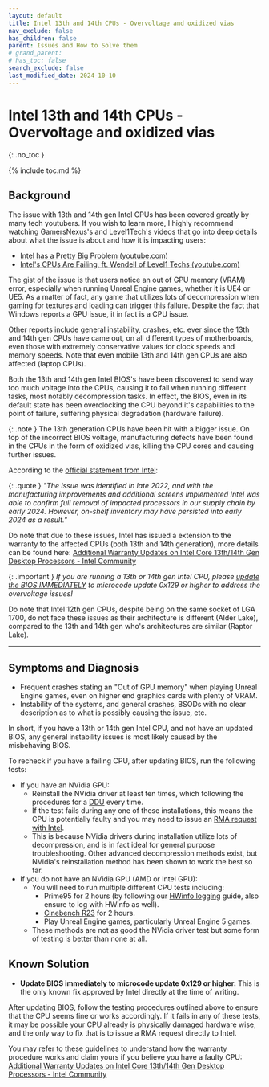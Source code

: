 ```yaml
---
layout: default
title: Intel 13th and 14th CPUs - Overvoltage and oxidized vias
nav_exclude: false
has_children: false
parent: Issues and How to Solve them
# grand_parent: 
# has_toc: false
search_exclude: false
last_modified_date: 2024-10-10
---
```

# Intel 13th and 14th CPUs - Overvoltage and oxidized vias
{: .no_toc }

{% include toc.md %}

## Background

The issue with 13th and 14th gen Intel CPUs has been covered greatly by many tech youtubers. If you wish to learn more, I highly recommend watching GamersNexus's and Level1Tech's videos that go into deep details about what the issue is about and how it is impacting users:
- [Intel has a Pretty Big Problem (youtube.com)](https://www.youtube.com/watch?v=QzHcrbT5D_Y)
- [Intel's CPUs Are Failing, ft. Wendell of Level1 Techs (youtube.com)](https://www.youtube.com/watch?v=oAE4NWoyMZk)

The gist of the issue is that users notice an out of GPU memory (VRAM) error, especially when running Unreal Engine games, whether it is UE4 or UE5. As a matter of fact, any game that utilizes lots of decompression when gaming for textures and loading can trigger this failure. Despite the fact that Windows reports a GPU issue, it in fact is a CPU issue.

Other reports include general instability, crashes, etc. ever since the 13th and 14th gen CPUs have came out, on all different types of motherboards, even those with extremely conservative values for clock speeds and memory speeds. Note that even mobile 13th and 14th gen CPUs are also affected (laptop CPUs).

Both the 13th and 14th gen Intel BIOS's have been discovered to send way too much voltage into the CPUs, causing it to fail when running different tasks, most notably decompression tasks. In effect, the BIOS, even in its default state has been overclocking the CPU beyond it's capabilities to the point of failure, suffering physical degradation (hardware failure).

{: .note }
The 13th generation CPUs have been hit with a bigger issue. On top of the incorrect BIOS voltage, manufacturing defects have been found in the CPUs in the form of oxidized vias, killing the CPU cores and causing further issues.

According to the [official statement from Intel](https://community.intel.com/t5/Processors/Addressing-Manufacturing-Speculation-on-Intel-Core-13th-14th-Gen/td-p/1620097#:~:text=The%20issue%20was%20identified%20in,early%202024%20as%20a%20result):

{: .quote }
*"The issue was identified in late 2022, and with the manufacturing improvements and additional screens implemented Intel was able to confirm full removal of impacted processors in our supply chain by early 2024. However, on-shelf inventory may have persisted into early 2024 as a result."*

Do note that due to these issues, Intel has issued a extension to the warranty to the affected CPUs (both 13th and 14th generation), more details can be found here: [Additional Warranty Updates on Intel Core 13th/14th Gen Desktop Processors - Intel Community](https://community.intel.com/t5/Processors/Additional-Warranty-Updates-on-Intel-Core-13th-14th-Gen-Desktop/m-p/1620853)

{: .important }
*If you are running a 13th or 14th gen Intel CPU, please <u>update the BIOS IMMEDIATELY</u> to microcode update 0x129 or higher to address the overvoltage issues!*

Do note that Intel 12th gen CPUs, despite being on the same socket of LGA 1700, do not face these issues as their architecture is different (Alder Lake), compared to the 13th and 14th gen who's architectures are similar (Raptor Lake).

---
## Symptoms and Diagnosis

- Frequent crashes stating an "Out of GPU memory" when playing Unreal Engine games, even on higher end graphics cards with plenty of VRAM.
- Instability of the systems, and general crashes, BSODs with no clear description as to what is possibly causing the issue, etc.

In short, if you have a 13th or 14th gen Intel CPU, and not have an updated BIOS, any general instability issues is most likely caused by the misbehaving BIOS.

To recheck if you have a failing CPU, after updating BIOS, run the following tests:
- If you have an NVidia GPU:
	- Reinstall the NVidia driver at least ten times, which following the procedures for a [DDU](https://rtech.support/docs/factoids/ddu.html) every time.
	- If the test fails during any one of these installations, this means the CPU is potentially faulty and you may need to issue an [RMA request with Intel](https://www.intel.com/content/www/us/en/support/articles/000024255/processors.html).
	- This is because NVidia drivers during installation utilize lots of decompression, and is in fact ideal for general purpose troubleshooting. Other advanced decompression methods exist, but NVidia's reinstallation method has been shown to work the best so far.
- If you do not have an NVidia GPU (AMD or Intel GPU):
	- You will need to run multiple different CPU tests including:
		- Prime95 for 2 hours (by following our [HWinfo logging](https://rtech.support/docs/guides/hwinfo.html) guide, also ensure to log with HWinfo as well).
		- [Cinebench R23](https://www.guru3d.com/download/download-maxon-cinebench-r23/) for 2 hours.
		- Play Unreal Engine games, particularly Unreal Engine 5 games.
	- These methods are not as good the NVidia driver test but some form of testing is better than none at all.

## Known Solution

- **Update BIOS immediately to microcode update 0x129 or higher.** This is the only known fix approved by Intel directly at the time of writing.

After updating BIOS, follow the testing procedures outlined above to ensure that the CPU seems fine or works accordingly. If it fails in any of these tests, it may be possible your CPU already is physically damaged hardware wise, and the only way to fix that is to issue a RMA request directly to Intel.

You may refer to these guidelines to understand how the warranty procedure works and claim yours if you believe you have a faulty CPU: [Additional Warranty Updates on Intel Core 13th/14th Gen Desktop Processors - Intel Community](https://community.intel.com/t5/Processors/Additional-Warranty-Updates-on-Intel-Core-13th-14th-Gen-Desktop/m-p/1620853)